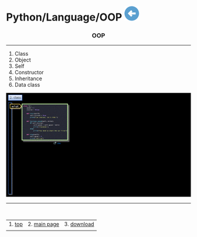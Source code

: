 # Python/Language/OOP [![back](/assets/back.svg)](../README.md) 

<h3 align="center">OOP</h3>

- - -

1. Class
2. Object
3. Self
4. Constructor
5. Inheritance
6. Data class

![language](./oop.gif)

- - -

<br>


|     |     |     |
| --- | --- | --- |
| 1. [top](#OOP) | 2. [main page](/README.md) | 3. [download](./oop.pptx) |
|     |     |     |


